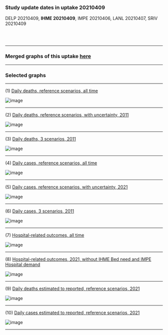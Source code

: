 ### Study update dates in uptake 20210409

DELP 20210409, **IHME 20210409**, IMPE 20210406, LANL 20210407, SRIV 20210409

<br/><br/>
****

### Merged graphs of this uptake [here](https://github.com/pourmalek/CovidVisualizedGlobal/blob/main/20210409/graphs%20merge%2020210409.pdf)


****


### Selected graphs

****

(1) [Daily deaths, reference scenarios, all time](https://github.com/pourmalek/CovidVisualizedGlobal/blob/main/20210409/output/merge/graph%2012%20COVID-19%20daily%20deaths%2C%20global%2C%20reference%20scenarios%2C%20all%20time%2C%20without%20JOHN.pdf)

![image](https://user-images.githubusercontent.com/30849720/121104592-3827b100-c7b7-11eb-9c69-96cfd9cad30c.png)

****

(2) [Daily deaths, reference scenarios, with uncertainty, 2011](https://github.com/pourmalek/CovidVisualizedGlobal/blob/main/20210409/output/merge/graph%2016%20COVID-19%20daily%20deaths%2C%20global%2C%20reference%20scenarios%2C%202021%2C%20uncertainty%2C%20without%20JOHN.pdf)

![image](https://user-images.githubusercontent.com/30849720/121104644-5392bc00-c7b7-11eb-840b-e2e8dc642f2b.png)

****

(3) [Daily deaths, 3 scenarios, 2011](https://github.com/pourmalek/CovidVisualizedGlobal/blob/main/20210409/output/merge/graph%2018%20COVID-19%20daily%20deaths%2C%20global%2C%203%20scenarios%2C%202021%2C%20without%20JOHN.pdf)

![image](https://user-images.githubusercontent.com/30849720/121104853-bf752480-c7b7-11eb-828b-1ea225ebceeb.png)

****

(4) [Daily cases, reference scenarios, all time](https://github.com/pourmalek/CovidVisualizedGlobal/blob/main/20210409/output/merge/graph%2031%20COVID-19%20daily%20cases%2C%20global%2C%20reference%20scenarios.pdf)

![image](https://user-images.githubusercontent.com/30849720/121104923-e0d61080-c7b7-11eb-8041-c5edfe049e13.png)

****

(5) [Daily cases, reference scenarios, with uncertainty, 2021](https://github.com/pourmalek/CovidVisualizedGlobal/blob/main/20210409/output/merge/graph%2033%20COVID-19%20daily%20cases%2C%20global%2C%20reference%20scenarios%2C%202021%2C%20uncertainty.pdf)

![image](https://user-images.githubusercontent.com/30849720/121104962-fa775800-c7b7-11eb-889e-9b5e1f61b73e.png)

****

(6) [Daily cases, 3 scenarios, 2011](https://github.com/pourmalek/CovidVisualizedGlobal/blob/main/20210409/output/merge/graph%2034%20COVID-19%20daily%20cases%2C%20global%2C%203%20scenarios%2C%202021%2C%20uncertainty.pdf)

![image](https://user-images.githubusercontent.com/30849720/121105015-14b13600-c7b8-11eb-9059-5ac0f910ab1e.png)

****

(7) [Hospital-related outcomes, all time](https://github.com/pourmalek/CovidVisualizedGlobal/blob/main/20210409/output/merge/graph%2071%20COVID-19%20hospital-related%20outcomes.pdf)

![image](https://user-images.githubusercontent.com/30849720/121105065-2abef680-c7b8-11eb-899a-1287b54dc0d3.png)

****

(8) [Hospital-related outcomes, 2021, without IHME Bed need and IMPE Hospital demand](https://github.com/pourmalek/CovidVisualizedGlobal/blob/main/20210409/output/merge/graph%2072%20COVID-19%20hospital-related%20outcomes%2C%20wo%20extremes.pdf)

![image](https://user-images.githubusercontent.com/30849720/121105101-43c7a780-c7b8-11eb-99ae-5222e54bbd36.png)

****

(9) [Daily deaths estimated to reported, reference scenarios, 2021](https://github.com/pourmalek/CovidVisualizedGlobal/blob/main/20210409/output/merge/graph%2092%20COVID-19%20daily%20deaths%20estimated%20to%20reported%2C%20global%2C%20reference%20scenarios%2C%202021.pdf)

![image](https://user-images.githubusercontent.com/30849720/121105146-5e018580-c7b8-11eb-983f-75c02cf41a95.png)

****

(10) [Daily cases estimated to reported, reference scenarios, 2021](https://github.com/pourmalek/CovidVisualizedGlobal/blob/main/20210409/output/merge/graph%2093%20COVID-19%20daily%20cases%20estimated%20to%20reported%2C%20global%2C%20reference%20scenarios%2C%202021.pdf)

![image](https://user-images.githubusercontent.com/30849720/121105192-77a2cd00-c7b8-11eb-880f-bbe17db7ccb8.png)

****

